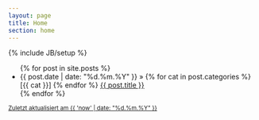 ```yaml
---
layout: page
title: Home
section: home
---
```

{% include JB/setup %}

<ul class="posts">
  {% for post in site.posts %}
    <li>
    	<span>{{ post.date | date: "%d.%m.%Y" }}</span> &raquo;
		{% for cat in post.categories %}
			<span class="category">[{{ cat }}]</span>
		{% endfor %}
		<a href="{{ BASE_PATH }}{{ post.url }}">{{ post.title }}</a>
    </li>
  {% endfor %}
</ul>
<a href="https://github.com/stefan2904/stefan2904.github.com/commits/master">
	<small>Zuletzt aktualisiert am {{ 'now' | date: "%d.%m.%Y" }}</small>
</a>